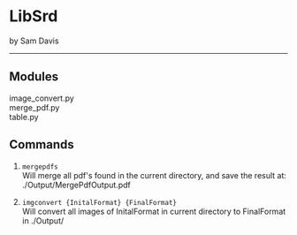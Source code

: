 # LibSrd 
by Sam Davis
***

## Modules
image_convert.py  
merge_pdf.py  
table.py  

## Commands
1. ```mergepdfs```  
Will merge all pdf's found in the current directory, and save the result at: ./Output/MergePdfOutput.pdf  
  
2. ```imgconvert {InitalFormat} {FinalFormat}```  
Will convert all images of InitalFormat in current directory to FinalFormat in ./Output/